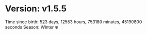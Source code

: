 # Version: v1.5.5
Time since birth: 523 days, 12553 hours, 753180 minutes, 45190800 seconds
Season: Winter ❄️
